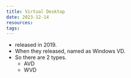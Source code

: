 ```yaml
---
title: Virtual Desktop
date: 2023-12-14
resources: 
tags:
---
```

- released in 2019.
- When they released, named as Windows VD.
- So there are 2 types.
	- AVD
	- WVD
